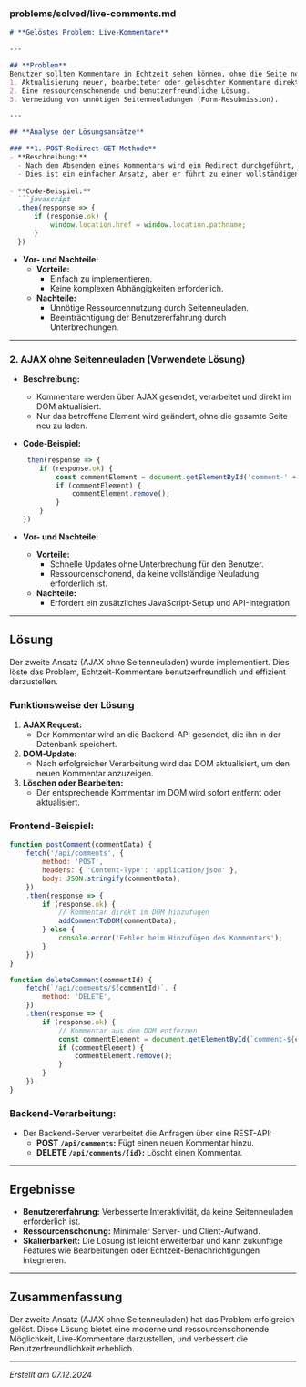 ### **problems/solved/live-comments.md**

```markdown
# **Gelöstes Problem: Live-Kommentare**

---

## **Problem**
Benutzer sollten Kommentare in Echtzeit sehen können, ohne die Seite neu laden zu müssen. Die Hauptanforderungen waren:
1. Aktualisierung neuer, bearbeiteter oder gelöschter Kommentare direkt im Frontend.
2. Eine ressourcenschonende und benutzerfreundliche Lösung.
3. Vermeidung von unnötigen Seitenneuladungen (Form-Resubmission).

---

## **Analyse der Lösungsansätze**

### **1. POST-Redirect-GET Methode**
- **Beschreibung:**
  - Nach dem Absenden eines Kommentars wird ein Redirect durchgeführt, um die Seite neu zu laden.
  - Dies ist ein einfacher Ansatz, aber er führt zu einer vollständigen Neuladung der Seite.
  
- **Code-Beispiel:**
  ```javascript
  .then(response => {
      if (response.ok) {
          window.location.href = window.location.pathname;
      }
  })
  ```

- **Vor- und Nachteile:**
  - **Vorteile:**
    - Einfach zu implementieren.
    - Keine komplexen Abhängigkeiten erforderlich.
  - **Nachteile:**
    - Unnötige Ressourcennutzung durch Seitenneuladen.
    - Beeinträchtigung der Benutzererfahrung durch Unterbrechungen.

---

### **2. AJAX ohne Seitenneuladen (Verwendete Lösung)**
- **Beschreibung:**
  - Kommentare werden über AJAX gesendet, verarbeitet und direkt im DOM aktualisiert.
  - Nur das betroffene Element wird geändert, ohne die gesamte Seite neu zu laden.
  
- **Code-Beispiel:**
  ```javascript
  .then(response => {
      if (response.ok) {
          const commentElement = document.getElementById('comment-' + commentId);
          if (commentElement) {
              commentElement.remove();
          }
      }
  })
  ```

- **Vor- und Nachteile:**
  - **Vorteile:**
    - Schnelle Updates ohne Unterbrechung für den Benutzer.
    - Ressourcenschonend, da keine vollständige Neuladung erforderlich ist.
  - **Nachteile:**
    - Erfordert ein zusätzliches JavaScript-Setup und API-Integration.

---

## **Lösung**
Der zweite Ansatz (AJAX ohne Seitenneuladen) wurde implementiert. Dies löste das Problem, Echtzeit-Kommentare benutzerfreundlich und effizient darzustellen.

### **Funktionsweise der Lösung**
1. **AJAX Request:**
   - Der Kommentar wird an die Backend-API gesendet, die ihn in der Datenbank speichert.
2. **DOM-Update:**
   - Nach erfolgreicher Verarbeitung wird das DOM aktualisiert, um den neuen Kommentar anzuzeigen.
3. **Löschen oder Bearbeiten:**
   - Der entsprechende Kommentar im DOM wird sofort entfernt oder aktualisiert.

### **Frontend-Beispiel:**
```javascript
function postComment(commentData) {
    fetch('/api/comments', {
        method: 'POST',
        headers: { 'Content-Type': 'application/json' },
        body: JSON.stringify(commentData),
    })
    .then(response => {
        if (response.ok) {
            // Kommentar direkt im DOM hinzufügen
            addCommentToDOM(commentData);
        } else {
            console.error('Fehler beim Hinzufügen des Kommentars');
        }
    });
}

function deleteComment(commentId) {
    fetch(`/api/comments/${commentId}`, {
        method: 'DELETE',
    })
    .then(response => {
        if (response.ok) {
            // Kommentar aus dem DOM entfernen
            const commentElement = document.getElementById(`comment-${commentId}`);
            if (commentElement) {
                commentElement.remove();
            }
        }
    });
}
```

### **Backend-Verarbeitung:**
- Der Backend-Server verarbeitet die Anfragen über eine REST-API:
  - **POST `/api/comments`:** Fügt einen neuen Kommentar hinzu.
  - **DELETE `/api/comments/{id}`:** Löscht einen Kommentar.

---

## **Ergebnisse**
- **Benutzererfahrung:** Verbesserte Interaktivität, da keine Seitenneuladen erforderlich ist.
- **Ressourcenschonung:** Minimaler Server- und Client-Aufwand.
- **Skalierbarkeit:** Die Lösung ist leicht erweiterbar und kann zukünftige Features wie Bearbeitungen oder Echtzeit-Benachrichtigungen integrieren.

---

## **Zusammenfassung**
Der zweite Ansatz (AJAX ohne Seitenneuladen) hat das Problem erfolgreich gelöst. Diese Lösung bietet eine moderne und ressourcenschonende Möglichkeit, Live-Kommentare darzustellen, und verbessert die Benutzerfreundlichkeit erheblich.

---

*Erstellt am 07.12.2024*
```